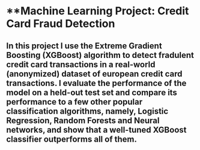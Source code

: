 # **Machine Learning Project: Credit Card Fraud Detection
## In this project I use the Extreme Gradient Boosting (XGBoost) algorithm to detect fradulent credit card transactions in a real-world (anonymized) dataset of european credit card transactions. I evaluate the performance of the model on a held-out test set and compare its performance to a few other popular classification algorithms, namely, Logistic Regression, Random Forests and Neural networks, and show that a well-tuned XGBoost classifier outperforms all of them.
